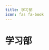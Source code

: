 ```yaml
---
title: 学习部
icon: fas fa-book
---
```


# 学习部

<div class="catalog-display-container">
  <Catalog base="/Study/" />
</div>
